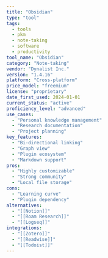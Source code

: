 ```yaml
---
title: "Obsidian"
type: "tool"
tags:
  - tools
  - pkm
  - note-taking
  - software
  - productivity
tool_name: "Obsidian"
category: "Note-taking"
vendor: "Dynalist Inc."
version: "1.4.16"
platform: "Cross-platform"
price_model: "freemium"
license: "proprietary"
date_first_used: 2024-01-01
current_status: "active"
proficiency_level: "advanced"
use_cases:
  - "Personal knowledge management"
  - "Research documentation"
  - "Project planning"
key_features:
  - "Bi-directional linking"
  - "Graph view"
  - "Plugin ecosystem"
  - "Markdown support"
pros:
  - "Highly customizable"
  - "Strong community"
  - "Local file storage"
cons:
  - "Learning curve"
  - "Plugin dependency"
alternatives:
  - "[[Notion]]"
  - "[[Roam Research]]"
  - "[[Logseq]]"
integrations:
  - "[[Zotero]]"
  - "[[Readwise]]"
  - "[[Todoist]]"
---
```

